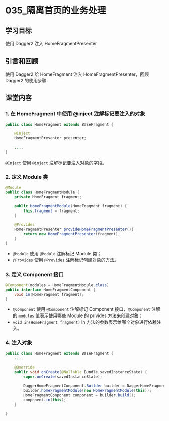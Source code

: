 # 035_隔离首页的业务处理
## 学习目标
使用 Dagger2 注入 HomeFragmentPresenter


## 引言和回顾
使用 Dagger2 给 HomeFragment 注入 HomeFragmentPresenter，回顾 Dagger2 的使用步骤

## 课堂内容
### 1. 在 HomeFragment 中使用 @inject 注解标记要注入的对象

```java
public class HomeFragment extends BaseFragment {

    @Inject
    HomeFragmentPresenter presenter;
    
    ....
}
```

`@Inject` 使用 `@inject` 注解标记要注入对象的字段。

### 2. 定义 Module 类

```java
@Module
public class HomeFragmentModule {
    private HomeFragment fragment;

    public HomeFragmentModule(HomeFragment fragment) {
        this.fragment = fragment;
    }

    @Provides
    HomeFragmentPresenter provideHomeFragmentPresenter(){
        return new HomeFragmentPresenter(fragment);
    }
}
```

- `@Module` 使用 `@Module` 注解标记 Module 类；
- `@Provides` 使用 `@Provides` 注解标记创建对象的方法。

### 3. 定义 Component 接口

```java
@Component(modules = HomeFragmentModule.class)
public interface HomeFragmentConponent {
    void in(HomeFragment fragment);
}
```

- `@Component` 使用 `@Component` 注解标记 Component 接口，`@Component` 注解的 `modules` 值表示使用哪些 Module 的 privides 方法来创建对象；
- `void in(HomeFragment fragment)` in 方法的参数表示给哪个对象进行依赖注入。

### 4. 注入对象

```java
public class HomeFragment extends BaseFragment {
    ....

    @Override
    public void onCreate(@Nullable Bundle savedInstanceState) {
        super.onCreate(savedInstanceState);

        DaggerHomeFragmentConponent.Builder builder = DaggerHomeFragmentConponent.builder();
        builder.homeFragmentModule(new HomeFragmentModule(this));
        HomeFragmentConponent conponent = builder.build();
        conponent.in(this);
    }

}
```

  
